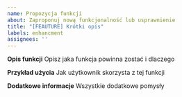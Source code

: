 ```yaml
---
name: Propozycja funkcji
about: Zaproponuj nową funkcjonalność lub usprawnienie
title: "[FEAUTURE] Krótki opis"
labels: enhancment
assignees: ''
---
```


**Opis funkcji**
Opisz jaka funkcja powinna zostać i dlaczego

**Przykład użycia**
Jak użytkownik skorzysta z tej funkcji

**Dodatkowe informacje**
Wszystkie dodatkowe pomysły
